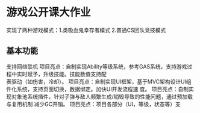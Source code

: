 # 游戏公开课大作业
实现了两种游戏模式：1.类吸血鬼幸存者模式 2.普通CS团队竞技模式
## 基本功能
支持网络联机
项目亮点：自制实现Ability等级系统，参考GAS系统，支持游戏过程中实时赋予，升级技能。技能数值支持配           
表驱动（如伤害，冷却）。
项目亮点：自制实现UI框架，基于MVC架构设计UI组件化系统，支持页面切换，数据绑定。加快UI开发流程速
度。
项目亮点：自制实现对象池系统插件，针对子弹与敌人频繁生成/销毁导致的性能问题，通过预加载与复用机制
减少GC开销。
项目亮点：项目各部分（UI，等级，状态等）支
